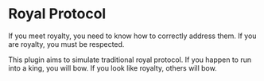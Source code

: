 # Royal Protocol
If you meet royalty, you need to know how to correctly address them. If you are royalty, you must be respected.

This plugin aims to simulate traditional royal protocol. If you happen to run into a king, you will bow. If you look like royalty, others will bow.